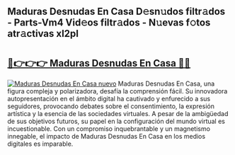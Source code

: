 ## Maduras Desnudas En Casa D𝚎sn𝚞dos filtr𝚊dos - Parts-Vm4 Vid𝚎os filtr𝚊dos - N𝚞evas f𝚘tos atr𝚊ctivas xI2pI

# <h2><a href="http://mb9lmer.tromn.icu/?c=Maduras+Desnudas+En+Casa">🔗👉👉👉 Maduras Desnudas En Casa 🔗🔗</a></h2>

[![Maduras Desnudas En Casa nuevo](https://i.imgur.com/pEAQMta.gif)](http://mb9lmer.tromn.icu/?c=Maduras+Desnudas+En+Casa)
Maduras Desnudas En Casa, una figura compleja y polarizadora, desafía la comprensión fácil. Su innovadora autopresentación en el ámbito digital ha cautivado y enfurecido a sus seguidores, provocando debates sobre el consentimiento, la expresión artística y la esencia de las sociedades virtuales. A pesar de la ambigüedad de sus objetivos futuros, su papel en la configuración del mundo virtual es incuestionable. Con un compromiso inquebrantable y un magnetismo innegable, el impacto de Maduras Desnudas En Casa en los medios digitales es imparable.
